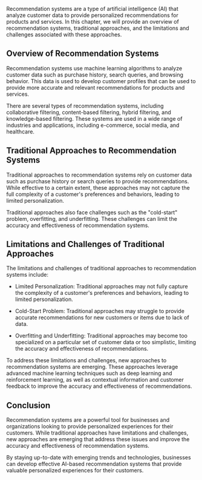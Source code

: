 
Recommendation systems are a type of artificial intelligence (AI) that analyze customer data to provide personalized recommendations for products and services. In this chapter, we will provide an overview of recommendation systems, traditional approaches, and the limitations and challenges associated with these approaches.

Overview of Recommendation Systems
----------------------------------

Recommendation systems use machine learning algorithms to analyze customer data such as purchase history, search queries, and browsing behavior. This data is used to develop customer profiles that can be used to provide more accurate and relevant recommendations for products and services.

There are several types of recommendation systems, including collaborative filtering, content-based filtering, hybrid filtering, and knowledge-based filtering. These systems are used in a wide range of industries and applications, including e-commerce, social media, and healthcare.

Traditional Approaches to Recommendation Systems
------------------------------------------------

Traditional approaches to recommendation systems rely on customer data such as purchase history or search queries to provide recommendations. While effective to a certain extent, these approaches may not capture the full complexity of a customer's preferences and behaviors, leading to limited personalization.

Traditional approaches also face challenges such as the "cold-start" problem, overfitting, and underfitting. These challenges can limit the accuracy and effectiveness of recommendation systems.

Limitations and Challenges of Traditional Approaches
----------------------------------------------------

The limitations and challenges of traditional approaches to recommendation systems include:

* Limited Personalization: Traditional approaches may not fully capture the complexity of a customer's preferences and behaviors, leading to limited personalization.

* Cold-Start Problem: Traditional approaches may struggle to provide accurate recommendations for new customers or items due to lack of data.

* Overfitting and Underfitting: Traditional approaches may become too specialized on a particular set of customer data or too simplistic, limiting the accuracy and effectiveness of recommendations.

To address these limitations and challenges, new approaches to recommendation systems are emerging. These approaches leverage advanced machine learning techniques such as deep learning and reinforcement learning, as well as contextual information and customer feedback to improve the accuracy and effectiveness of recommendations.

Conclusion
----------

Recommendation systems are a powerful tool for businesses and organizations looking to provide personalized experiences for their customers. While traditional approaches have limitations and challenges, new approaches are emerging that address these issues and improve the accuracy and effectiveness of recommendation systems.

By staying up-to-date with emerging trends and technologies, businesses can develop effective AI-based recommendation systems that provide valuable personalized experiences for their customers.

